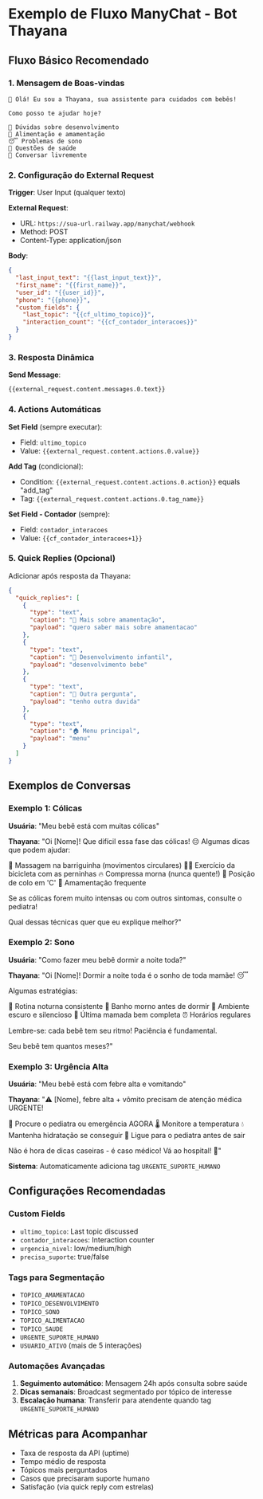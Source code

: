 # Exemplo de Fluxo ManyChat - Bot Thayana

## Fluxo Básico Recomendado

### 1. Mensagem de Boas-vindas
```
🤱 Olá! Eu sou a Thayana, sua assistente para cuidados com bebês!

Como posso te ajudar hoje?

👶 Dúvidas sobre desenvolvimento
🍼 Alimentação e amamentação  
😴 Problemas de sono
🤒 Questões de saúde
💬 Conversar livremente
```

### 2. Configuração do External Request

**Trigger**: User Input (qualquer texto)

**External Request**:
- URL: `https://sua-url.railway.app/manychat/webhook`
- Method: POST
- Content-Type: application/json

**Body**:
```json
{
  "last_input_text": "{{last_input_text}}",
  "first_name": "{{first_name}}",
  "user_id": "{{user_id}}",
  "phone": "{{phone}}",
  "custom_fields": {
    "last_topic": "{{cf_ultimo_topico}}",
    "interaction_count": "{{cf_contador_interacoes}}"
  }
}
```

### 3. Resposta Dinâmica

**Send Message**:
```
{{external_request.content.messages.0.text}}
```

### 4. Actions Automáticas

**Set Field** (sempre executar):
- Field: `ultimo_topico`
- Value: `{{external_request.content.actions.0.value}}`

**Add Tag** (condicional):
- Condition: `{{external_request.content.actions.0.action}}` equals "add_tag"
- Tag: `{{external_request.content.actions.0.tag_name}}`

**Set Field - Contador** (sempre):
- Field: `contador_interacoes`
- Value: `{{cf_contador_interacoes+1}}`

### 5. Quick Replies (Opcional)

Adicionar após resposta da Thayana:
```json
{
  "quick_replies": [
    {
      "type": "text",
      "caption": "🤱 Mais sobre amamentação",
      "payload": "quero saber mais sobre amamentacao"
    },
    {
      "type": "text", 
      "caption": "👶 Desenvolvimento infantil",
      "payload": "desenvolvimento bebe"
    },
    {
      "type": "text",
      "caption": "💬 Outra pergunta", 
      "payload": "tenho outra duvida"
    },
    {
      "type": "text",
      "caption": "🏠 Menu principal",
      "payload": "menu"
    }
  ]
}
```

## Exemplos de Conversas

### Exemplo 1: Cólicas
**Usuária**: "Meu bebê está com muitas cólicas"

**Thayana**: "Oi [Nome]! Que difícil essa fase das cólicas! 😔 Algumas dicas que podem ajudar:

🤲 Massagem na barriguinha (movimentos circulares)
🚴‍♀️ Exercício da bicicleta com as perninhas
🔥 Compressa morna (nunca quente!)
🤱 Posição de colo em 'C'
🤱 Amamentação frequente

Se as cólicas forem muito intensas ou com outros sintomas, consulte o pediatra! 

Qual dessas técnicas quer que eu explique melhor?"

### Exemplo 2: Sono
**Usuária**: "Como fazer meu bebê dormir a noite toda?"

**Thayana**: "Oi [Nome]! Dormir a noite toda é o sonho de toda mamãe! 😴

Algumas estratégias:

🌙 Rotina noturna consistente
🛁 Banho morno antes de dormir
📱 Ambiente escuro e silencioso
🍼 Última mamada bem completa
⏰ Horários regulares

Lembre-se: cada bebê tem seu ritmo! Paciência é fundamental.

Seu bebê tem quantos meses?"

### Exemplo 3: Urgência Alta
**Usuária**: "Meu bebê está com febre alta e vomitando"

**Thayana**: "⚠️ [Nome], febre alta + vômito precisam de atenção médica URGENTE!

🏥 Procure o pediatra ou emergência AGORA
🌡️ Monitore a temperatura
💧 Mantenha hidratação se conseguir
📱 Ligue para o pediatra antes de sair

Não é hora de dicas caseiras - é caso médico! Vá ao hospital! 🚨"

**Sistema**: Automaticamente adiciona tag `URGENTE_SUPORTE_HUMANO`

## Configurações Recomendadas

### Custom Fields
- `ultimo_topico`: Last topic discussed
- `contador_interacoes`: Interaction counter  
- `urgencia_nivel`: low/medium/high
- `precisa_suporte`: true/false

### Tags para Segmentação
- `TOPICO_AMAMENTACAO`
- `TOPICO_DESENVOLVIMENTO`
- `TOPICO_SONO`
- `TOPICO_ALIMENTACAO`
- `TOPICO_SAUDE`
- `URGENTE_SUPORTE_HUMANO`
- `USUARIO_ATIVO` (mais de 5 interações)

### Automações Avançadas
1. **Seguimento automático**: Mensagem 24h após consulta sobre saúde
2. **Dicas semanais**: Broadcast segmentado por tópico de interesse
3. **Escalação humana**: Transferir para atendente quando tag `URGENTE_SUPORTE_HUMANO`

## Métricas para Acompanhar
- Taxa de resposta da API (uptime)
- Tempo médio de resposta
- Tópicos mais perguntados
- Casos que precisaram suporte humano
- Satisfação (via quick reply com estrelas)